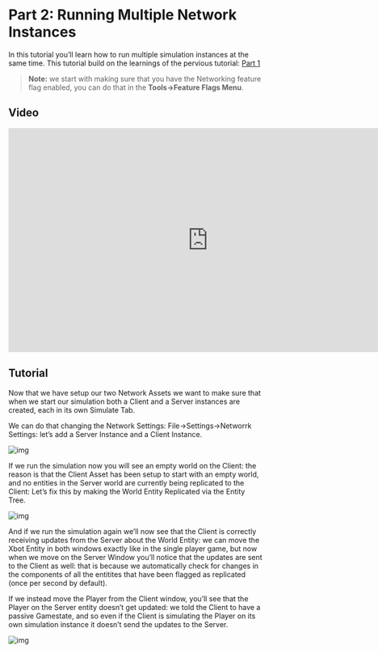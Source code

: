 # Part 2: Running Multiple Network Instances

In this tutorial you’ll learn how to run multiple simulation instances at the same time. This tutorial build on the learnings of the pervious tutorial: [Part 1]({{tutorials}}//network/animation_sample/network_assets.md)

>  **Note:**  we start with making sure that you have the Networking feature flag enabled, you can do that in the **Tools→Feature Flags Menu**. 

## Video
<iframe frameborder="0" scrolling="no" marginheight="0" marginwidth="0"width="788.54" height="443" type="text/html" src="https://www.youtube.com/embed/ZKiWW5rvep4?autoplay=0&fs=0&iv_load_policy=3&showinfo=0&rel=0&cc_load_policy=0&start=0&end=0&origin=http://ourmachinery.com"></iframe>

## Tutorial
Now that we have setup our two Network Assets we want to make sure that when we start our simulation both a Client and a Server instances are created, each in its own Simulate Tab.

We can do that changing the Network Settings: File→Settings→Networrk Settings: let’s add a Server Instance and a Client Instance.

![img](https://paper-attachments.dropbox.com/s_5F8ED61A9C68BDE8B9368D5E3DABD345E39CC324FB030EDE9E31314C3B7EE30F_1635342679832_image.png)

If we run the simulation now you will see an empty world on the Client: the reason is that the Client Asset has been setup to start with an empty world, and no entities in the Server world are currently being replicated to the Client: Let’s fix this by making the World Entity Replicated via the Entity Tree.

![img](https://paper-attachments.dropbox.com/s_5F8ED61A9C68BDE8B9368D5E3DABD345E39CC324FB030EDE9E31314C3B7EE30F_1635342731213_image.png)

And if we run the simulation again we’ll now see that the Client is correctly receiving updates from the Server about the World Entity: we can move the Xbot Entity in both windows exactly like in the single player game, but now when we move on the Server Window you’ll notice that the updates are sent to the Client as well: that is because we automatically check for changes in the components of all the entitites that have been flagged as replicated (once per second by default).

 If we instead move the Player from the Client window, you’ll see that the Player on the Server entity doesn’t get updated: we told the Client to have a passive Gamestate, and so even if the Client is simulating the Player on its own simulation instance it doesn’t send the updates to the Server.

 

 

![img](https://paper-attachments.dropbox.com/s_5F8ED61A9C68BDE8B9368D5E3DABD345E39CC324FB030EDE9E31314C3B7EE30F_1635343311632_image.png)